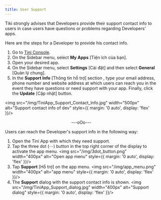 ```yaml
---
title: User Support
---
```


Tiki strongly advises that Developers provide their support contact info to users in case users have questions or problems regarding Developers’ apps.

Here are the steps for a Developer to provide his contact info.

1. Go to [Tini Console](https://developer.tiki.vn/apps).
2. On the Sidebar menu, select **My Apps** [Tiện ích của bạn].
3. Open your desired app.
4. On the Sidebar menu, select **Settings** [Cài đặt] and then select **General** [Quản lý chung].
5. In the **Support Info** [Thông tin hỗ trợ] section , type your email address, phone number and website address at which users can reach you in the event they have questions or need support with your app. Finally, click the **Update** [Cập nhật] button.

<img src="/img/TiniApp_Support_Contact_Info.jpg" width="500px" alt="Support contact info of dev" style={{ margin: '0 auto', display: 'flex' }}/>

<div align="center"> ---oOo--- </div>

Users can reach the Developer's support info in the following way:

1. Open the Tini App with which they need support.
2. Tap the three dot (⋯) button in the top right corner of the display to activate the app menu.
   <img src="/img/3dot_button.png" width="400px" alt="Open app menu" style={{ margin: '0 auto', display: 'flex' }}/>
3. Tap **Support** [Hỗ trợ] on the app menu.
   <img src="/img/app_menu.png" width="400px" alt="app menu" style={{ margin: '0 auto', display: 'flex' }}/>
4. The **Support** dialog with the support contact info is shown.
   <img src="/img/TiniApp_Support_dialog.jpg" width="400px" alt="Support dialog" style={{ margin: '0 auto', display: 'flex' }}/>